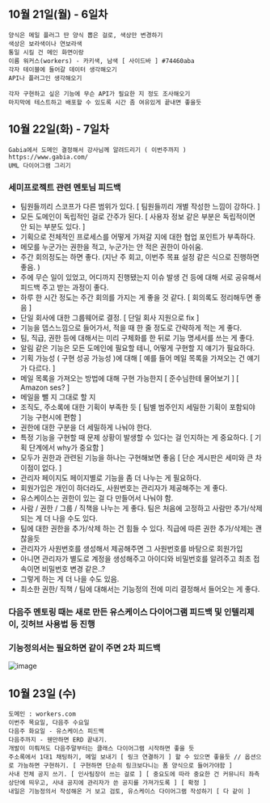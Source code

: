 10월 21일(월) - 6일차
-------------------------
```
양식은 메일 플러그 딴 양식 뽑은 걸로, 색상만 변경하기  
색상은 보라색이나 연보라색
통일 시킬 건 메인 화면이랑 
이름 워커스(workers) - 카키색, 남색 [ 사이드바 ] #74460aba
각자 테이블에 들어갈 데이터 생각해오기
API나 플러그인 생각해오기

각자 구현하고 싶은 기능에 무슨 API가 필요한 지 정도 조사해오기
마지막에 테스트하고 배포할 수 있도록 시간 좀 여유있게 끝내면 좋을듯
```


10월 22일(화) - 7일차
------------------------
```
Gabia에서 도메인 결정해서 강사님께 알려드리기 ( 이번주까지 )
https://www.gabia.com/
UML 다이어그램 그리기

```

### 세미프로젝트 관련 멘토님 피드백
- 팀원들끼리 스코프가 다른 범위가 있다. [ 팀원들끼리 개별 작성한 느낌이 강하다. ]
- 모든 도메인이 독립적인 걸로 간주가 된다. [ 사용자 정보 같은 부분은 독립적이면 안 되는 부분도 있다. ]
- 기획으로 전체적인 프로세스를 어떻게 가져갈 지에 대한 협업 포인트가 부족하다.
- 메모를 누군가는 권한을 적고, 누군가는 안 적은 권한이 아쉬움.
- 주간 회의정도는 하면 좋다. (지난 주 회고, 이번주 목표 설정 같은 식으로 진행하면 좋음. )
- 주에 무슨 일이 있었고, 어디까지 진행됐는지 이슈 발생 건 등에 대해 서로 공유해서 피드백 주고 받는 과정이 좋다.
- 하루 한 시간 정도는 주간 회의를 가지는 게 좋을 것 같다. [ 회의록도 정리해두면 좋음 ]
- 단일 회사에 대한 그룹웨어로 결정. [ 단일 회사 지원으로 fix ]
- 기능을 뎁스느낌으로 들어가서, 적을 때 한 줄 정도로 간략하게 적는 게 좋다.
- 팀, 직급, 권한 등에 대해서는 미리 구체화를 한 뒤로 기능 명세서를 쓰는 게 좋다.
- 알림 같은 기능은 모든 도메인에 필요할 테니, 어떻게 구현할 지 얘기가 필요하다.
- 기획 가능성 ( 구현 성공 가능성 )에 대해 [ 예를 들어 메일 목록을 가져오는 건 얘기가 다르다. ]
- 메일 목록을 가져오는 방법에 대해 구현 가능한지 [ 준수님한테 물어보기 ] [ Amazon ses? ]
- 메일을 뺄 지 그대로 할 지
- 조직도, 주소록에 대한 기획이 부족한 듯 [ 팀별 범주인지 세밀한 기획이 포함되야 기능 구현시에 편함 ]
- 권한에 대한 구분을 더 세밀하게 나눠야 한다. 
- 특정 기능을 구현할 때 문제 상황이 발생할 수 있다는 걸 인지하는 게 중요하다. [ 기획 단계에서 why가 중요함 ]
- 모두가 권한과 관련된 기능을 하나는 구현해보면 좋음 [ 단순 게시판은 세미와 큰 차이점이 없다. ]
- 관리자 페이지도 페이지별로 기능을 좀 더 나누는 게 필요하다.
- 회원가입은 개인이 하더라도, 사원번호는 관리자가 제공해주는 게 좋다.
- 유스케이스는 권한이 있는 걸 다 만들어서 나눠야 함.
- 사람 / 권한 / 그룹 / 직책을 나누는 게 좋다. 팀은 처음에 고정하고 사람만 추가/삭제되는 게 더 나을 수도 있다.
- 팀에 대한 권한을 추가/삭제 하는 건 힘들 수 있다. 직급에 따른 권한 추가/삭제는 괜찮을듯
- 관리자가 사원번호를 생성해서 제공해주면 그 사원번호를 바탕으로 회원가입
- 아니면 관리자가 별도로 계정을 생성해주고 아이디와 비밀번호를 알려주고 최초 접속이면 비밀번호 변경 같은..?
- 그렇게 하는 게 더 나을 수도 있음.
- 최소한 권한/ 직책 / 팀에 대해서는 기능정의 전에 미리 결정해서 들어오는 게 좋다.

### 다음주 멘토링 때는 새로 만든 유스케이스 다이어그램 피드백 및 인텔리제이, 깃허브 사용법 등 진행    
### 기능정의서는 필요하면 같이 주면 2차 피드백
![image](https://github.com/user-attachments/assets/530d95ea-2ac5-4e38-99f2-9b608153bfa4)

10월 23일 (수)
----------------------
```
도메인 : workers.com
이번주 목요일, 다음주 수요일 
다음주 화요일 - 유스케이스 피드백
다음주까지 - 웬만하면 ERD 끝내기.
개발이 미뤄져도 다음주말부터는 클래스 다이어그램 시작하면 좋을 듯
주소록에서 1대1 채팅하기, 메일 보내기 [ 링크 연결하기 ] 할 수 있으면 좋을듯 // 옵션으로 가능하면 구현하기. [ 구현하면 단순히 링크보다니는 폼 양식으로 들어가야함 ]
사내 전체 공지 쓰기. [ 인사팀장이 쓰는 걸로 ] [ 중요도에 따라 중요한 건 커뮤니티 좌측 상단에 띄우고, 사내 공지에 관리자가 쓴 공지를 가져가도록 ] [ 확정 ]
내일은 기능정의서 작성해온 거 보고 검토, 유스케이스 다이어그램 작성하기 [ 다 같이 ]
```

